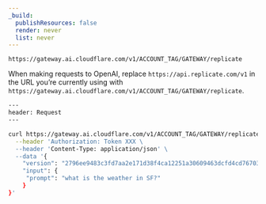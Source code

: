 ```yaml
---
_build:
  publishResources: false
  render: never
  list: never
---
```


`https://gateway.ai.cloudflare.com/v1/ACCOUNT_TAG/GATEWAY/replicate`

When making requests to OpenAI, replace `https://api.replicate.com/v1` in the URL you’re currently using with `https://gateway.ai.cloudflare.com/v1/ACCOUNT_TAG/GATEWAY/replicate`. 

```bash
---
header: Request
---

curl https://gateway.ai.cloudflare.com/v1/ACCOUNT_TAG/GATEWAY/replicate/predictions -X POST \
  --header 'Authorization: Token XXX \
  --header 'Content-Type: application/json' \
  --data '{
    "version": "2796ee9483c3fd7aa2e171d38f4ca12251a30609463dcfd4cd76703f22e96cdf",
    "input": {
   	 "prompt": "what is the weather in SF?"
    }
}'
```
